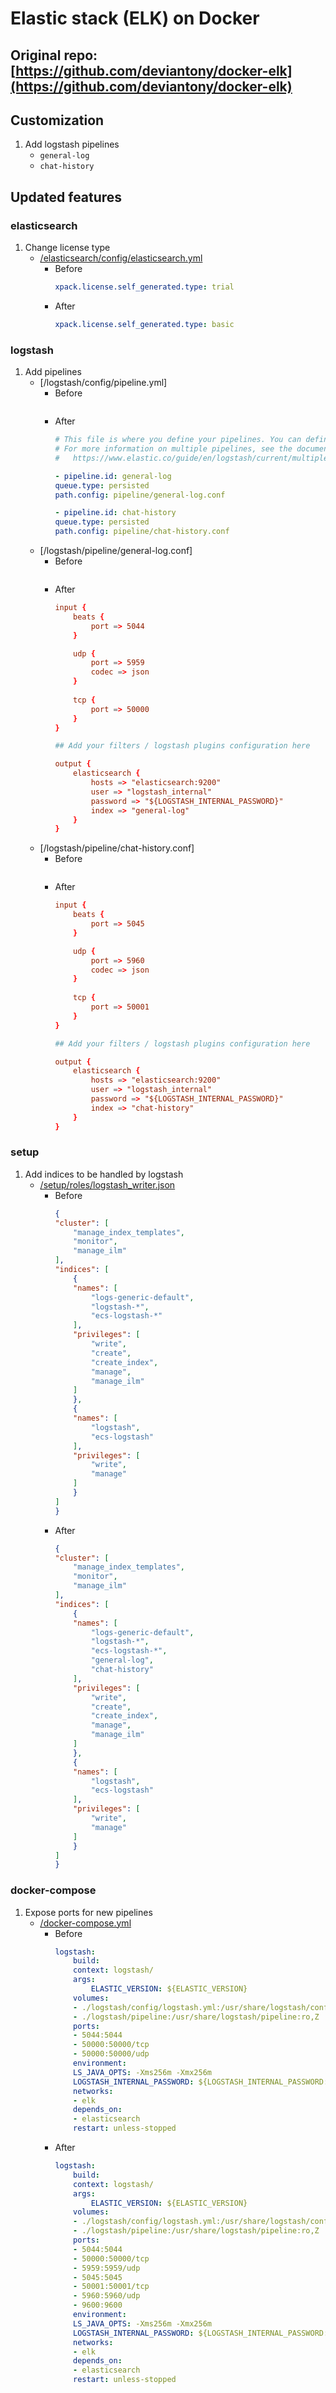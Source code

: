 # Elastic stack (ELK) on Docker
## Original repo: [https://github.com/deviantony/docker-elk](https://github.com/deviantony/docker-elk)

## Customization
1. Add logstash pipelines
    - `general-log`
    - `chat-history`


## Updated features
### elasticsearch
1. Change license type
    - [/elasticsearch/config/elasticsearch.yml](/elasticsearch/config/elasticsearch.yml)
        - Before
            ```yml
            xpack.license.self_generated.type: trial
            ```
        - After
            ```yml
            xpack.license.self_generated.type: basic
            ```


### logstash
1. Add pipelines
    - [/logstash/config/pipeline.yml]
        - Before
            ```yml
            ```
        - After
            ```yml
            # This file is where you define your pipelines. You can define multiple.
            # For more information on multiple pipelines, see the documentation:
            #   https://www.elastic.co/guide/en/logstash/current/multiple-pipelines.html

            - pipeline.id: general-log
            queue.type: persisted
            path.config: pipeline/general-log.conf

            - pipeline.id: chat-history
            queue.type: persisted
            path.config: pipeline/chat-history.conf
            ```
    - [/logstash/pipeline/general-log.conf]
        - Before
            ```conf
            ```
        - After
            ```conf
            input {
                beats {
                    port => 5044
                }

                udp {
                    port => 5959
                    codec => json
                }
                
                tcp {
                    port => 50000
                }
            }

            ## Add your filters / logstash plugins configuration here

            output {
                elasticsearch {
                    hosts => "elasticsearch:9200"
                    user => "logstash_internal"
                    password => "${LOGSTASH_INTERNAL_PASSWORD}"
                    index => "general-log"
                }
            }
            ```
    - [/logstash/pipeline/chat-history.conf]
        - Before
            ```conf
            ```
        - After
            ```conf
            input {
                beats {
                    port => 5045
                }

                udp {
                    port => 5960
                    codec => json
                }
                
                tcp {
                    port => 50001
                }
            }

            ## Add your filters / logstash plugins configuration here

            output {
                elasticsearch {
                    hosts => "elasticsearch:9200"
                    user => "logstash_internal"
                    password => "${LOGSTASH_INTERNAL_PASSWORD}"
                    index => "chat-history"
                }
            }
            ```


### setup
1. Add indices to be handled by logstash
    - [/setup/roles/logstash_writer.json](/setup/roles/logstash_writer.json)
        - Before
            ```json
            {
            "cluster": [
                "manage_index_templates",
                "monitor",
                "manage_ilm"
            ],
            "indices": [
                {
                "names": [
                    "logs-generic-default",
                    "logstash-*",
                    "ecs-logstash-*"
                ],
                "privileges": [
                    "write",
                    "create",
                    "create_index",
                    "manage",
                    "manage_ilm"
                ]
                },
                {
                "names": [
                    "logstash",
                    "ecs-logstash"
                ],
                "privileges": [
                    "write",
                    "manage"
                ]
                }
            ]
            }
            ```
        - After
            ```json
            {
            "cluster": [
                "manage_index_templates",
                "monitor",
                "manage_ilm"
            ],
            "indices": [
                {
                "names": [
                    "logs-generic-default",
                    "logstash-*",
                    "ecs-logstash-*",
                    "general-log",
                    "chat-history"
                ],
                "privileges": [
                    "write",
                    "create",
                    "create_index",
                    "manage",
                    "manage_ilm"
                ]
                },
                {
                "names": [
                    "logstash",
                    "ecs-logstash"
                ],
                "privileges": [
                    "write",
                    "manage"
                ]
                }
            ]
            }
            ```


### docker-compose
1. Expose ports for new pipelines
    - [/docker-compose.yml](/docker-compose.yml)
        - Before
            ```yml
            logstash:
                build:
                context: logstash/
                args:
                    ELASTIC_VERSION: ${ELASTIC_VERSION}
                volumes:
                - ./logstash/config/logstash.yml:/usr/share/logstash/config/logstash.yml:ro,Z
                - ./logstash/pipeline:/usr/share/logstash/pipeline:ro,Z
                ports:
                - 5044:5044
                - 50000:50000/tcp
                - 50000:50000/udp
                environment:
                LS_JAVA_OPTS: -Xms256m -Xmx256m
                LOGSTASH_INTERNAL_PASSWORD: ${LOGSTASH_INTERNAL_PASSWORD:-}
                networks:
                - elk
                depends_on:
                - elasticsearch
                restart: unless-stopped
            ```
        - After
            ```yml
            logstash:
                build:
                context: logstash/
                args:
                    ELASTIC_VERSION: ${ELASTIC_VERSION}
                volumes:
                - ./logstash/config/logstash.yml:/usr/share/logstash/config/logstash.yml:ro,Z
                - ./logstash/pipeline:/usr/share/logstash/pipeline:ro,Z
                ports:
                - 5044:5044
                - 50000:50000/tcp
                - 5959:5959/udp
                - 5045:5045
                - 50001:50001/tcp
                - 5960:5960/udp
                - 9600:9600
                environment:
                LS_JAVA_OPTS: -Xms256m -Xmx256m
                LOGSTASH_INTERNAL_PASSWORD: ${LOGSTASH_INTERNAL_PASSWORD:-}
                networks:
                - elk
                depends_on:
                - elasticsearch
                restart: unless-stopped
            ```
